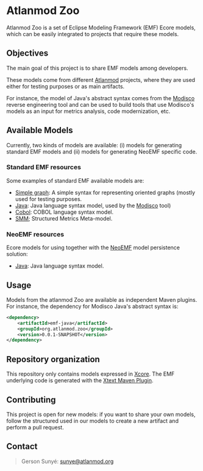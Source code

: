 # Atlanmod Zoo

Atlanmod Zoo is a set of Eclipse Modeling Framework (EMF) Ecore models,
which can be easily integrated to projects that require these models.

## Objectives

The main goal of this project is to share EMF models among developers.

These models come from different [Atlanmod](http://www.atlanmod.org) projects,
where they are used  either for testing purposes
or as main artifacts.

For instance, the model of Java's abstract syntax comes from the [Modisco](https://www.eclipse.org/MoDisco/)
reverse engineering tool and can be used to build tools that use
Modisco's models as an input for metrics analysis, code modernization,
etc.

## Available Models

Currently, two kinds of models are available: (i) models for generating
standard EMF models and (ii) models for generating NeoEMF specific code.

### Standard EMF resources

Some examples of standard EMF available models are:
- [Simple graph](./emf-graph/): A simple syntax for representing oriented
graphs (mostly used for testing purposes.
- [Java](./emf-java/): Java language syntax model, used by the [Modisco](https://www.eclipse.org/MoDisco/) tool)
- [Cobol](./emf-cobol/): COBOL language syntax model.
- [SMM](./emf-smm); Structured Metrics Meta-model.

### NeoEMF resources

Ecore models for using together with the [NeoEMF](http://www.neoemf.com) model persistence solution:

- [Java](./neoemf-java/): Java language syntax model.

## Usage

Models from the atlanmod Zoo are available as independent Maven plugins.
For instance, the dependency for Modisco Java's abstract syntax is:

``` xml
<dependency>
    <artifactId>emf-java</artifactId>
    <groupId>org.atlanmod.zoo</groupId>
    <version>0.0.1-SNAPSHOT</version>
</dependency>
```


## Repository organization

This repository only contains models expressed in [Xcore](https://wiki.eclipse.org/Xcore).
The EMF underlying code is generated with the [Xtext Maven Plugin](https://www.eclipse.org/Xtext/documentation/350_continuous_integration.html).

## Contributing

This project is open for new models: if you want to share your own models,
follow the structured used in our models to create a new artifact and perform a pull request.


## Contact

> Gerson Sunyé: sunye@atlanmod.org